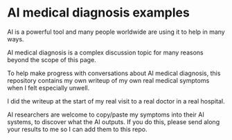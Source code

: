 # AI medical diagnosis examples

AI is a powerful tool and many people worldwide are using it to help in many ways. 

AI medical diagnosis is a complex discussion topic for many reasons beyond the scope of this page.

To help make progress with conversations about AI medical diagnosis, this repository contains my own writeup of my own real medical symptoms when I felt especially unwell. 

I did the writeup at the start of my real visit to a real doctor in a real hospital.

AI researchers are welcome to copy/paste my symptoms into their AI systems, to discover what the AI outputs. If you do this, please send along your results to me so I can add them to this repo.
